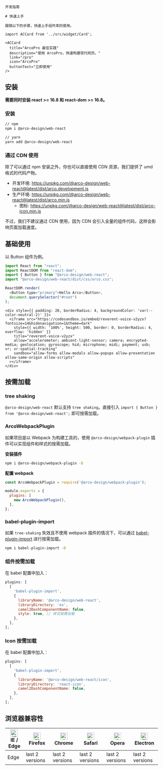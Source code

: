 `````
开发指南

# 快速上手

跟随以下的步骤，快速上手组件库的使用。
`````

```js:react
import ACCard from '../src/widget/Card';

<ACCard
  title="ArcoPro 最佳实践"
  description="使用 ArcoPro，快速构建现代网页。"
  link="/pro"
  icon="ArcoPro"
  buttonText="立即使用"
/>
```

## 安装

**需要同时安装 react >= 16.8 和 react-dom >= 16.8。**

### 安装

```bash
// npm
npm i @arco-design/web-react

// yarn
yarn add @arco-design/web-react
```

### 通过 CDN 使用

除了可以通过 npm 安装之外，你也可以直接使用 CDN 资源，我们提供了 umd 格式的代码产物。

* 开发环境: https://unpkg.com/@arco-design/web-react@latest/dist/arco.development.js
* 生产环境: https://unpkg.com/@arco-design/web-react@latest/dist/arco.min.js
  * 图标: https://unpkg.com/@arco-design/web-react@latest/dist/arco-icon.min.js

不过，我们不建议通过 CDN 使用，因为 CDN 会引入全量的组件代码，这样会影响页面加载速度。

## 基础使用

以 Button 组件为例。

```js
import React from "react";
import ReactDOM from "react-dom";
import { Button } from "@arco-design/web-react";
import "@arco-design/web-react/dist/css/arco.css";

ReactDOM.render(
  <Button type="primary">Hello Arco</Button>,
  document.querySelector("#root")
);
```

```js:react
<div style={{ padding: 20, borderRadius: 4, backgroundColor: 'var(--color-neutral-2)' }}>
  <iframe src="https://codesandbox.io/embed/reverent-voice-v2yzx?fontsize=14&hidenavigation=1&theme=dark"
    style={{ width: '100%', height: 500, border: 0, borderRadius: 4, overflow: 'hidden' }}
    title="reverent-voice-v2yzx"
    allow="accelerometer; ambient-light-sensor; camera; encrypted-media; geolocation; gyroscope; hid; microphone; midi; payment; usb; vr; xr-spatial-tracking"
    sandbox="allow-forms allow-modals allow-popups allow-presentation allow-same-origin allow-scripts"
  ></iframe>
</div>
```

## 按需加载

### tree shaking

`@arco-design/web-react` 默认支持 `tree shaking`。直接引入 `import { Button } from '@arco-design/web-react';` 即可按需加载。

### ArcoWebpackPlugin

如果项目是以 Webpack 为构建工具的，使用 `@arco-design/webpack-plugin` 插件可以实现组件和样式的按需加载。

**安装插件**

```bash
npm i @arco-design/webpack-plugin -D
```

**配置 webpack**

```js
const ArcoWebpackPlugin = require('@arco-design/webpack-plugin');

module.exports = {
  plugins: [
    new ArcoWebpackPlugin(),
  ],
};
``` 

### babel-plugin-import

如果 `tree-shaking` 失效且不使用 webpack 插件的情况下，可以通过 [babel-plugin-import](https://www.npmjs.com/package/babel-plugin-import) 进行按需加载。

```bash
npm i babel-plugin-import -D
```

### 组件按需加载

在 babel 配置中加入：

```js
plugins: [
  [
    'babel-plugin-import',
    {
      libraryName: '@arco-design/web-react',
      libraryDirectory: 'es',
      camel2DashComponentName: false,
      style: true, // 样式按需加载
    },
  ],
];
```

### Icon 按需加载

在 babel 配置中加入：

```js
plugins: [
  [
    'babel-plugin-import',
    {
      libraryName: '@arco-design/web-react/icon',
      libraryDirectory: 'react-icon',
      camel2DashComponentName: false,
    },
  ],
];
```

## 浏览器兼容性

| [<img src="https://p1-arco.byteimg.com/tos-cn-i-uwbnlip3yd/08095282566ac4e0fd98f89aed934b65.png~tplv-uwbnlip3yd-png.png" alt="IE / Edge" width="24px" height="24px" />](http://godban.github.io/browsers-support-badges/)<br/>IE / Edge | [<img src="https://p1-arco.byteimg.com/tos-cn-i-uwbnlip3yd/40ad73571879dd8d9fd3fd524e0e45a4.png~tplv-uwbnlip3yd-png.png" alt="Firefox" width="24px" height="24px" />](http://godban.github.io/browsers-support-badges/)<br/>Firefox | [<img src="https://p1-arco.byteimg.com/tos-cn-i-uwbnlip3yd/4f59d35f6d6837b042c8badd95871b1d.png~tplv-uwbnlip3yd-png.png" alt="Chrome" width="24px" height="24px" />](http://godban.github.io/browsers-support-badges/)<br/>Chrome | [<img src="https://p1-arco.byteimg.com/tos-cn-i-uwbnlip3yd/eee2667f837a9c2ed531805850bf43ec.png~tplv-uwbnlip3yd-png.png" alt="Safari" width="24px" height="24px" />](http://godban.github.io/browsers-support-badges/)<br/>Safari | [<img src="https://p1-arco.byteimg.com/tos-cn-i-uwbnlip3yd/3240334d3967dd263c8f4cdd2d93c525.png~tplv-uwbnlip3yd-png.png" alt="Opera" width="24px" height="24px" />](http://godban.github.io/browsers-support-badges/)<br/>Opera | [<img src="https://p1-arco.byteimg.com/tos-cn-i-uwbnlip3yd/f2454685df95a1a557a61861c5bec256.png~tplv-uwbnlip3yd-png.png" alt="Electron" width="24px" height="24px" />](http://godban.github.io/browsers-support-badges/)<br/>Electron |
| --------- | --------- | --------- | --------- | --------- | --------- |
| Edge| last 2 versions| last 2 versions| last 2 versions| last 2 versions| last 2 versions
